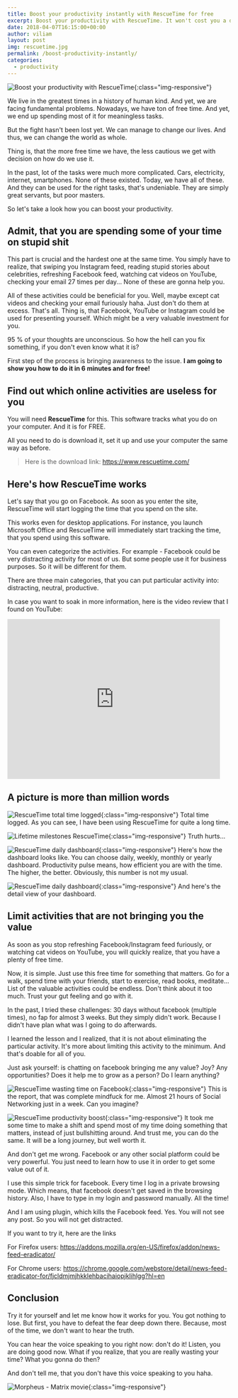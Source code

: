 ```yaml
---
title: Boost your productivity instantly with RescueTime for free
excerpt: Boost your productivity with RescueTime. It won't cost you a dime because, it is completely for free. Click here to find out more.
date: 2018-04-07T16:15:00+00:00
author: viliam
layout: post
img: rescuetime.jpg
permalink: /boost-productivity-instantly/
categories:
  - productivity
---
```


![Boost your productivity with RescueTime](/images/rescuetime_big.jpg){:class="img-responsive"}

We live in the greatest times in a history of human kind. And yet, we are facing fundamental problems. Nowadays, we have ton of free time. And yet, we end up spending most of it for meaningless tasks. 

But the fight hasn't been lost yet. We can manage to change our lives. And thus, we can change the world as whole.

Thing is, that the more free time we have, the less cautious we get with decision on how do we use it. 

In the past, lot of the tasks were much more complicated. Cars, electricity, internet, smartphones. None of these existed. Today, we have all of these. And they can be used for the right tasks, that's undeniable. They are simply great servants, but poor masters. 

So let's take a look how you can boost your productivity. 

## Admit, that you are spending some of your time on stupid shit

This part is crucial and the hardest one at the same time. You simply have to realize, that swiping you Instagram feed, reading stupid stories about celebrities, refreshing Facebook feed, watching cat videos on YouTube, checking your email 27 times per day... None of these are gonna help you.

All of these activities could be beneficial for you. Well, maybe except cat videos and checking your email furiously haha. Just don't do them at excess. That's all. Thing is, that Facebook, YouTube or Instagram could be used for presenting yourself. Which might be a very valuable investment for you. 

95 % of your thoughts are unconscious. So how the hell can you fix something, if you don't even know what it is? 

First step of the process is bringing awareness to the issue. **I am going to show you how to do it in 6 minutes and for free!**

## Find out which online activities are useless for you

You will need **RescueTime** for this. This software tracks what you do on your computer. And it is for FREE.

All you need to do is download it, set it up and use your computer the same way as before. 

> Here is the download link: https://www.rescuetime.com/

## Here's how RescueTime works

Let's say that you go on Facebook. As soon as you enter the site, RescueTime will start logging the time that you spend on the site.

This works even for desktop applications. For instance, you launch Microsoft Office and RescueTime will immediately start tracking the time, that you spend using this software.

You can even categorize the activities. For example - Facebook could be very distracting activity for most of us. But some people use it for business purposes. So it will be different for them.

There are three main categories, that you can put particular activity into: distracting, neutral, productive.

In case you want to soak in more information, here is the video review that I found on YouTube:

<iframe width="480" height="360" src="https://www.youtube.com/embed/qVHNpGVICvw" frameborder="0"> </iframe>

## A picture is more than million words

![RescueTime total time logged](/images/rescuetime01.jpg){:class="img-responsive"}
Total time logged. As you can see, I have been using RescueTime for quite a long time.

![Lifetime milestones RescueTime](/images/rescuetime04.jpg){:class="img-responsive"}
Truth hurts...

![RescueTime daily dashboard](/images/rescuetime01.jpg){:class="img-responsive"}
Here's how the dashboard looks like. You can choose daily, weekly, monthly or yearly dashboard. Productivity pulse means, how efficient you are with the time. The higher, the better. Obviously, this number is not my usual.

![RescueTime daily dashboard](/images/rescuetime02.jpg){:class="img-responsive"}
And here's the detail view of your dashboard.

## Limit activities that are not bringing you the value

As soon as you stop refreshing Facebook/Instagram feed furiously, or watching cat videos on YouTube, you will quickly realize, that you have a plenty of free time.

Now, it is simple. Just use this free time for something that matters. Go for a walk, spend time with your friends, start to exercise, read books, meditate... List of the valuable activities could be endless. Don't think about it too much. Trust your gut feeling and go with it.

In the past, I tried these challenges: 30 days without facebook (multiple times), no fap for almost 3 weeks. But they simply didn't work. Because I didn't have plan what was I going to do afterwards.

I learned the lesson and I realized, that it is not about eliminating the particular activity. It's more about limiting this activity to the minimum. And that's doable for all of you. 

Just ask yourself: is chatting on facebook bringing me any value? Joy? Any opportunities? Does it help me to grow as a person? Do I learn anything? 

![RescueTime wasting time on Facebook](/images/rescuetime05.jpg){:class="img-responsive"}
This is the report, that was complete mindfuck for me. Almost 21 hours of Social Networking just in a week. Can you imagine?

![RescueTime productivity boost](/images/rescuetime06.jpg){:class="img-responsive"}
It took me some time to make a shift and spend most of my time doing something that matters, instead of just bullshitting around. And trust me, you can do the same. It will be a long journey, but well worth it.

And don't get me wrong. Facebook or any other social platform could be very powerful. You just need to learn how to use it in order to get some value out of it.

I use this simple trick for facebook. Every time I log in a private browsing mode. Which means, that facebook doesn't get saved in the browsing history. Also, I have to type in my login and password manually. All the time! 

And I am using plugin, which kills the Facebook feed. Yes. You will not see any post. So you will not get distracted. 

If you want to try it, here are the links

For Firefox users: https://addons.mozilla.org/en-US/firefox/addon/news-feed-eradicator/

For Chrome users: https://chrome.google.com/webstore/detail/news-feed-eradicator-for/fjcldmjmjhkklehbacihaiopjklihlgg?hl=en

## Conclusion

Try it for yourself and let me know how it works for you. You got nothing to lose. But first, you have to defeat the fear deep down there. Because, most of the time, we don't want to hear the truth.

You can hear the voice speaking to you right now: don't do it! Listen, you are doing good now. What if you realize, that you are really wasting your time? What you gonna do then?

And don't tell me, that you don't have this voice speaking to you haha.

![Morpheus - Matrix movie](/images/morpheus.jpg){:class="img-responsive"}
